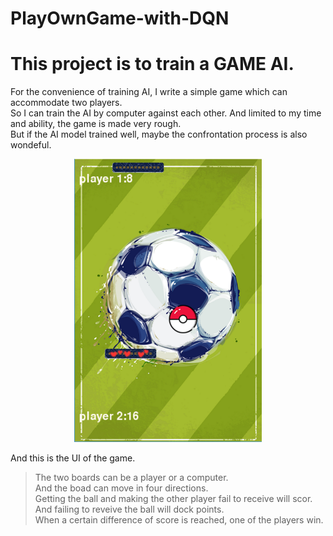 # PlayOwnGame-with-DQN
# This project is to train a GAME AI.<br>
For the convenience of training AI, I write a simple game which can accommodate two players.<br>
So I can train the AI by computer against each other. And limited to my time and ability, the game is made very rough.<br> 
But if the AI model trained well, maybe the confrontation process is also wondeful.<br>
<center><img src="./github_img/ui.jpg" width = "300"  alt="游戏界面" align=center /></center><br>
And this is the UI of the game.<br>

>The two boards can be a player or a computer.<br>
 And the boad can move in four directions.<br>
 Getting the ball and making the other player fail to receive will scor.<br>
 And failing to reveive the ball will dock points.<br>
 When a certain difference of score is reached, one of the players win.<br>	
